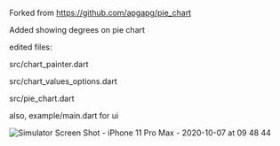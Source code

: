 Forked from https://github.com/apgapg/pie_chart

Added showing degrees on pie chart


edited files:

src/chart_painter.dart

src/chart_values_options.dart

src/pie_chart.dart

also, 
example/main.dart for ui







![Simulator Screen Shot - iPhone 11 Pro Max - 2020-10-07 at 09 48 44](https://user-images.githubusercontent.com/71377464/95298676-22a76380-0885-11eb-810c-b312d384f000.png)

